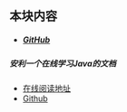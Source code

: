 ## 本块内容
+ ##### [GitHub](https://github.com/Snailclimb/docsify-demo)

 ##### 安利一个在线学习Java的文档
- [在线阅读地址](https://snailclimb.gitee.io/javaguide-interview/#/)
- [Github](https://github.com/Snailclimb/JavaGuide-Interview)